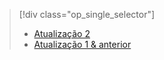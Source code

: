 > [!div class="op_single_selector"]
> * [Atualização 2](../articles/storsimple/storsimple-manage-volumes-u2.md)
> * [Atualização 1 & anterior](../articles/storsimple/storsimple-manage-volumes.md)
> 
> 

